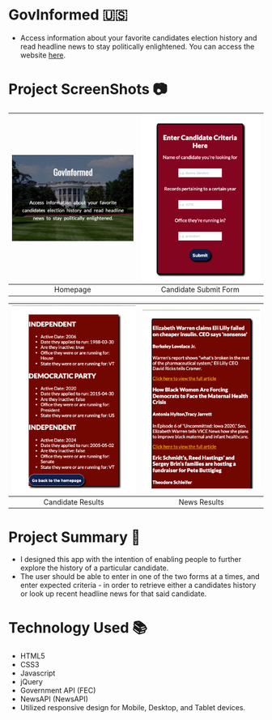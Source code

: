 # GovInformed :us:

- Access information about your favorite candidates election history and read headline news to stay politically enlightened.
  You can access the website [here](https://oliviadavis593.github.io/govInformed/).

# Project ScreenShots :camera:

| <img alt="Landing Page" src="homepage.png" width="525"> | <img alt="Candidate Form" src="candidate.png" width="525"> |
|:---:|:---:|
| Homepage | Candidate Submit Form |

| <img alt="candidate-results" src="candidate-results.png" width="525"> | <img alt="News Results" src="news-results.png" width="525"> |
|:---:|:---:|
| Candidate Results | News Results |


# Project Summary :page_with_curl:

- I designed this app with the intention of enabling people to further explore the history of a particular candidate.
- The user should be able to enter in one of the two forms at a times, and enter expected criteria - in order to retrieve either a candidates history or look up recent headline news for that said candidate. 

# Technology Used :books:

- HTML5 
- CSS3
- Javascript
- jQuery
- Government API (FEC)
- NewsAPI (NewsAPI)
- Utilized responsive design for Mobile, Desktop, and Tablet devices. 

